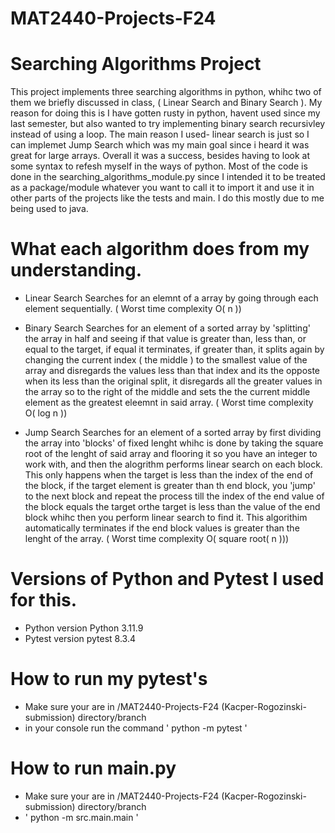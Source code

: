 # MAT2440-Projects-F24

# Searching Algorithms Project

This project implements three searching algorithms in python, whihc two of them we briefly discussed in class, ( Linear Search and Binary Search ).
My reason for doing this is I have gotten rusty in python, havent used since my last semester,
but also wanted to try implementing binary search recursivley instead of using a loop. The main reason I used-
linear search is just so I can implemet Jump Search which was my main goal since i heard it was 
great for large arrays. Overall it was a success, besides having to look at some syntax to refesh myself 
in the ways of python. Most of the code is done in the searching_algorithms_module.py since I intended it to be 
treated as a package/module whatever you want to call it to import it and use it in other parts of the projects 
like the tests and main. I do this mostly due to me being used to java.

# What each algorithm does from my understanding.

- Linear Search
Searches for an elemnt of a array by going through each element sequentially.
( Worst time complexity O( n ))

- Binary Search 
Searches for an element of a sorted array by 'splitting' the array in half and seeing if that value is greater than, less than, or equal to the target, if equal it terminates, if greater than, it splits again by changing
the current index ( the middle ) to the smallest value of the array and disregards the values less than that index and its the opposte when its less than the original split, it disregards all the greater values in the array 
so to the right of the middle and sets the the current middle element as the greatest eleemnt in said array.
( Worst time complexity O( log n ))

- Jump Search
Searches for an element of a sorted array by first dividing the array into 'blocks' of fixed lenght whihc is done by taking the square root of the lenght of said array and flooring it so you have an integer to work with, and then the alogrithm performs linear search on each block. This only happens when the target is less than the index of the end of the block, if the target element is greater than th end block, you 'jump' to the next block
and repeat the process till the index of the end value of the block equals the target orthe target is less than the value of the end block whihc then you perform linear search to find it. This algorithim automatically terminates if the end block values is greater than the lenght of the array.
( Worst time complexity O( square root( n )))


# Versions of Python and Pytest I used for this.
- Python version Python 3.11.9
- Pytest version pytest 8.3.4

# How to run my pytest's
- Make sure your are in /MAT2440-Projects-F24 (Kacper-Rogozinski-submission) directory/branch
- in your console run the command ' python -m pytest '

# How to run main.py
- Make sure your are in /MAT2440-Projects-F24 (Kacper-Rogozinski-submission) directory/branch
- ' python -m src.main.main '